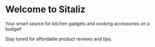 # Welcome to Sitaliz  
Your smart source for kitchen gadgets and cooking accessories on a budget!

Stay tuned for affordable product reviews and tips.
